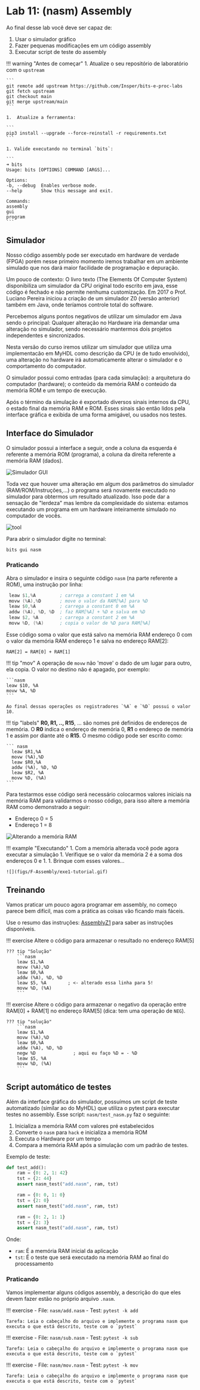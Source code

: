 # Lab 11: (nasm) Assembly 

Ao final desse lab você deve ser capaz de:

1. Usar o simulador gráfico 
1. Fazer pequenas modificações em um código assembly
1. Executar script de teste do assembly

!!! warning "Antes de começar"
    1. Atualize o seu repositório de laboratório com o `upstream`
    
    ```
    git remote add upstream https://github.com/Insper/bits-e-proc-labs
    git fetch upstream
    git checkout main
    git merge upstream/main
    ```
    
    1.  Atualize a ferramenta: 
    
    ```
    pip3 install --upgrade --force-reinstall -r requirements.txt
    ```

    1. Valide executando no terminal `bits`:
    
    ```
    ➜ bits 
    Usage: bits [OPTIONS] COMMAND [ARGS]...

    Options:
    -b, --debug  Enables verbose mode.
    --help       Show this message and exit.

    Commands:
    assembly
    gui
    program
    ```

## Simulador

Nosso código assembly pode ser executado em hardware de verdade (FPGA) porém nesse primeiro momento iremos trabalhar em um ambiente simulado que nos dará maior facilidade de programação e depuração.

Um pouco de contexto: O livro texto (The Elements Of Computer System) disponibiliza um simulador da CPU original todo escrito em java, esse código é fechado e não permite nenhuma customização. Em 2017 o Prof. Luciano Pereira iniciou a criação de um simulador Z0 (versão anterior) também em Java, onde teríamos controle total do software.

Percebemos alguns pontos negativos de utilizar um simulador em Java sendo o principal: Qualquer alteração no Hardware iria demandar uma alteração no simulador, sendo necessário mantermos dois projetos independentes e sincronizados.

Nesta versão do curso iremos utilizar um simulador que utiliza uma implementacão em MyHDL como descrição da CPU (e de tudo envolvido), uma alteração no hardware irá automaticamente alterar o simulador e o comportamento do computador.

O simulador possui como entradas (para cada simulação): a arquitetura do computador (hardware); o conteúdo da memória RAM o conteúdo da memória ROM e um tempo de execução.

Após o término da simulação é exportado diversos sinais internos da CPU, o estado final da memória RAM e ROM. Esses sinais são então lidos pela interface gráfica e exibida de uma forma amigável, ou usados nos testes.

## Interface do Simulador 

O simulador possui a interface a seguir, onde a coluna da esquerda é referente a memória ROM (programa), a coluna da direita referente a memória RAM (dados). 

![Simulador GUI](figs/F-Assembly/gui.png)

Toda vez que houver uma alteração em algum dos parâmetros do simulador (RAM/ROM/Instruções,...) o programa será novamente executado no simulador para obtermos um resultado atualizado. Isso pode dar a sensação de "lerdeza" mas lembre da complexidade do sistema: estamos executando um programa em um hardware inteiramente simulado no computador de vocês.

![tool](figs/F-Assembly/gui-tool.svg)

Para abrir o simulador digite no terminal:

```py
bits gui nasm
```

### Praticando

Abra o simulador e insira o seguinte código `nasm` (na parte referente a ROM), uma instrução por linha:

``` nasm
 leaw $1,%A         ; carrega a constant 1 em %A
 movw (%A),%D       ; move o valor da RAM[%A] para %D 
 leaw $0,%A         ; carrega a constant 0 em %A
 addw (%A), %D, %D  ; faz RAM[%A] + %D e salva em %D
 leaw $2, %A        ; carrega a constant 2 em %A
 movw %D, (%A)      ; copia o valor de %D para RAM[%A]
```

Esse código soma o valor que está salvo na memória RAM endereço 0 com o valor da memória RAM endereço 1 e salva no endereço RAM[2]:

```
RAM[2] = RAM[0] + RAM[1]
```

!!! tip "mov"
    A operação de `movw` não 'move' o dado de um lugar para outro, ela copia. O valor no destino não é apagado, por exemplo:
    
    ```nasm
    leaw $10, %A
    movw %A, %D
    ```
    
    Ao final dessas operações os registradores `%A` e `%D` possui o valor 10.

!!! tip "labels"
    **R0, R1, .., R15**, ... são nomes pré definidos de endereços de memória. O **R0** indica o endereço de memória 0, **R1** o endereço de memória 1 e assim por diante até o **R15**. O mesmo código pode ser escrito como:

    ``` nasm
      leaw $R1,%A            
      movw (%A),%D
      leaw $R0,%A
      addw (%A), %D, %D
      leaw $R2, %A
      movw %D, (%A)
    ```


Para testarmos esse código será necessário colocarmos valores iniciais na memória RAM para validarmos o nosso código, para isso altere a memória RAM como demonstrado a seguir:

- Endereço 0 = 5
- Endereço 1 = 8

![Alterando a memória RAM](figs/F-Assembly/exe1.png)

!!! example "Executando"
    1. Com a memória alterada você pode agora executar a simulação
    1. Verifique se o valor da memória 2 é a soma dos endereços 0 e 1.
    1. Brinque com esses valores...

    ![](figs/F-Assembly/exe1-tutorial.gif)

## Treinando

Vamos praticar um pouco agora programar em assembly, no começo parece bem difícil, mas com a prática as coisas vão ficando mais fáceis.

Use o resumo das instruções: [AssemblyZ1](https://insper.github.io/Z01.1/Util-Resumo-Assembly) para saber as instruções disponíveis.

!!! exercise 
    Altere o código para armazenar o resultado no endereço RAM[5]
    
    ??? tip "Solução"
        ```nasm
        leaw $1,%A
        movw (%A),%D
        leaw $0,%A
        addw (%A), %D, %D
        leaw $5, %A        ; <- alterado essa linha para 5!
        movw %D, (%A)
        ```

!!! exercise 
    Altere o código para armazenar o negativo da operação entre RAM[0] + RAM[1] no endereço RAM[5] (dica: tem uma operação de `NEG`).
    
    ??? tip "solução"
        ```nasm
        leaw $1,%A
        movw (%A),%D
        leaw $0,%A
        addw (%A), %D, %D
        negw %D              ; aqui eu faço %D = - %D
        leaw $5, %A        
        movw %D, (%A)
        ```
    
## Script automático de testes

Além da interface gráfica do simulador, possuímos um script de teste automatizado (similar ao do MyHDL) que utiliza o pytest para executar testes no assembly. Esse script: `nasm/test_nasm.py` faz o seguinte:

1. Inicializa a memória RAM com valores pré estabelecidos 
1. Converte o `nasm` para `hack` e inicializa a memória ROM
1. Executa o Hardware por um tempo
1. Compara a memória RAM após a simulação com um padrão de testes.

Exemplo de teste:

```py
def test_add():
    ram = {0: 2, 1: 42}
    tst = {2: 44}
    assert nasm_test("add.nasm", ram, tst)

    ram = {0: 0, 1: 0}
    tst = {2: 0}
    assert nasm_test("add.nasm", ram, tst)

    ram = {0: 2, 1: 1}
    tst = {2: 3}
    assert nasm_test("add.nasm", ram, tst)
```

Onde:

- `ram`: É a memória RAM inicial da aplicação
- `tst`: É o teste que será executado na memória RAM ao final do processamento

### Praticando

Vamos implementar alguns códigos assembly, a descrição do que eles devem fazer estão no próprio arquivo `.nasm`.

!!! exercise
    - File: `nasm/add.nasm`
    - Test: `pytest -k add`
    
    Tarefa: Leia o cabeçalho do arquivo e implemente o programa nasm que executa o que está descrito, teste com o `pytest`

!!! exercise
    - File: `nasm/sub.nasm`
    - Test: `pytest -k sub`
    
    Tarefa: Leia o cabeçalho do arquivo e implemente o programa nasm que executa o que está descrito, teste com o `pytest`


!!! exercise
    - File: `nasm/mov.nasm`
    - Test: `pytest -k mov`
    
    Tarefa: Leia o cabeçalho do arquivo e implemente o programa nasm que executa o que está descrito, teste com o `pytest`
    

